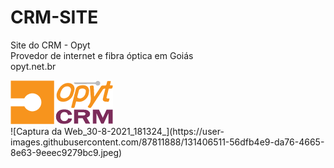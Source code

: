 # CRM-SITE<br>
Site do CRM - Opyt <br>
Provedor de internet e fibra óptica em Goiás<br>
opyt.net.br
<div><img src="/img/opytcrm.png"></div>
![Captura da Web_30-8-2021_181324_](https://user-images.githubusercontent.com/87811888/131406511-56dfb4e9-da76-4665-8e63-9eeec9279bc9.jpeg)

